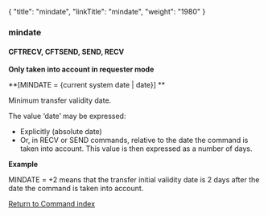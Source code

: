 {
    "title": "mindate",
    "linkTitle": "mindate",
    "weight": "1980"
}<span id="mindate"></span>

### mindate

<span id="mindate_CFTRECV"></span><span id="mindate_CFTSEND"></span>

#### CFTRECV, CFTSEND, SEND, RECV

**Only taken into account in requester
mode**

**\[MINDATE = {current system date | date}\] **

Minimum transfer validity date.

The value ‘date’ may be expressed:

- Explicitly
    (absolute date)
- Or,
    in RECV or SEND commands, relative to the date the command is taken into
    account. This value is then expressed as a number of days.

**Example**

MINDATE = +2 means that the transfer initial validity date is 2 days
after the date the command is taken into account.

[Return to Command index](../../)
